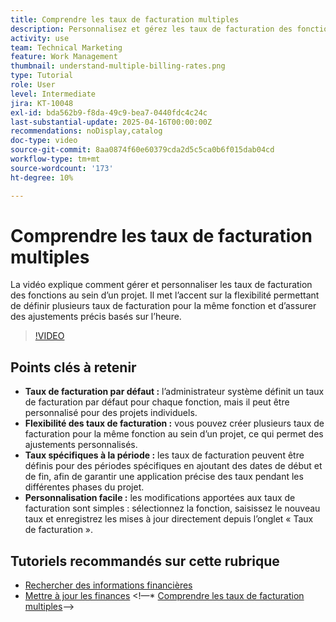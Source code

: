 ```yaml
---
title: Comprendre les taux de facturation multiples
description: Personnalisez et gérez les taux de facturation des fonctions au niveau du projet.
activity: use
team: Technical Marketing
feature: Work Management
thumbnail: understand-multiple-billing-rates.png
type: Tutorial
role: User
level: Intermediate
jira: KT-10048
exl-id: bda562b9-f8da-49c9-bea7-0440fdc4c24c
last-substantial-update: 2025-04-16T00:00:00Z
recommendations: noDisplay,catalog
doc-type: video
source-git-commit: 8aa0874f60e60379cda2d5c5ca0b6f015dab04cd
workflow-type: tm+mt
source-wordcount: '173'
ht-degree: 10%

---
```



# Comprendre les taux de facturation multiples

La vidéo explique comment gérer et personnaliser les taux de facturation des fonctions au sein d’un projet. &#x200B;Il met l’accent sur la flexibilité permettant de définir plusieurs taux de facturation pour la même fonction et d’assurer des ajustements précis basés sur l’heure. &#x200B;


>[!VIDEO](https://video.tv.adobe.com/v/3457652/?quality=12&learn=on&enablevpops)

## Points clés à retenir


* **Taux de facturation par défaut :** l’administrateur système définit un taux de facturation par défaut pour chaque fonction, mais il peut être personnalisé pour des projets individuels. &#x200B;
* **Flexibilité des taux de facturation :** vous pouvez créer plusieurs taux de facturation pour la même fonction au sein d’un projet, ce qui permet des ajustements personnalisés. &#x200B;
* **Taux spécifiques à la période :** les taux de facturation peuvent être définis pour des périodes spécifiques en ajoutant des dates de début et de fin, afin de garantir une application précise des taux pendant les différentes phases du projet. &#x200B;
* **Personnalisation facile :** les modifications apportées aux taux de facturation sont simples : sélectionnez la fonction, saisissez le nouveau taux et enregistrez les mises à jour directement depuis l’onglet « Taux de facturation ». &#x200B;

## Tutoriels recommandés sur cette rubrique

* [Rechercher des informations financières](/help/manage-work/project-finances/find-financial-information.md)
* [Mettre à jour les finances](/help/manage-work/project-finances/update-and-review-finances.md)
&lt;!—* [Comprendre les taux de facturation multiples](/help/manage-work/project-finances/multiple-billing-rates.md)—>

